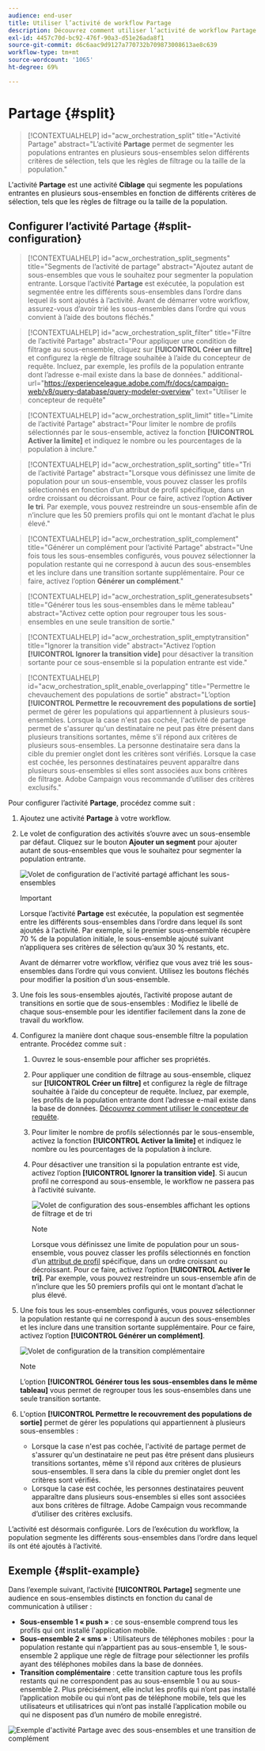 ```yaml
---
audience: end-user
title: Utiliser l’activité de workflow Partage
description: Découvrez comment utiliser l’activité de workflow Partage.
exl-id: 4457c70d-bc92-476f-90a3-d51e26ada8f1
source-git-commit: d6c6aac9d9127a770732b709873008613ae8c639
workflow-type: tm+mt
source-wordcount: '1065'
ht-degree: 69%

---
```


# Partage {#split}

>[!CONTEXTUALHELP]
>id="acw_orchestration_split"
>title="Activité Partage"
>abstract="L’activité **Partage** permet de segmenter les populations entrantes en plusieurs sous-ensembles selon différents critères de sélection, tels que les règles de filtrage ou la taille de la population."

L&#39;activité **Partage** est une activité **Ciblage** qui segmente les populations entrantes en plusieurs sous-ensembles en fonction de différents critères de sélection, tels que les règles de filtrage ou la taille de la population.

## Configurer l’activité Partage {#split-configuration}

>[!CONTEXTUALHELP]
>id="acw_orchestration_split_segments"
>title="Segments de l’activité de partage"
>abstract="Ajoutez autant de sous-ensembles que vous le souhaitez pour segmenter la population entrante. Lorsque l’activité **Partage** est exécutée, la population est segmentée entre les différents sous-ensembles dans l’ordre dans lequel ils sont ajoutés à l’activité. Avant de démarrer votre workflow, assurez-vous d’avoir trié les sous-ensembles dans l’ordre qui vous convient à l’aide des boutons fléchés."

>[!CONTEXTUALHELP]
>id="acw_orchestration_split_filter"
>title="Filtre de l’activité Partage"
>abstract="Pour appliquer une condition de filtrage au sous-ensemble, cliquez sur **[!UICONTROL Créer un filtre]** et configurez la règle de filtrage souhaitée à l’aide du concepteur de requête. Incluez, par exemple, les profils de la population entrante dont l’adresse e-mail existe dans la base de données."
>additional-url="https://experienceleague.adobe.com/fr/docs/campaign-web/v8/query-database/query-modeler-overview" text="Utiliser le concepteur de requête"

>[!CONTEXTUALHELP]
>id="acw_orchestration_split_limit"
>title="Limite de l’activité Partage"
>abstract="Pour limiter le nombre de profils sélectionnés par le sous-ensemble, activez la fonction **[!UICONTROL Activer la limite]** et indiquez le nombre ou les pourcentages de la population à inclure."

>[!CONTEXTUALHELP]
>id="acw_orchestration_split_sorting"
>title="Tri de l’activité Partage"
>abstract="Lorsque vous définissez une limite de population pour un sous-ensemble, vous pouvez classer les profils sélectionnés en fonction d’un attribut de profil spécifique, dans un ordre croissant ou décroissant. Pour ce faire, activez l’option **Activer le tri**. Par exemple, vous pouvez restreindre un sous-ensemble afin de n’inclure que les 50 premiers profils qui ont le montant d’achat le plus élevé."

>[!CONTEXTUALHELP]
>id="acw_orchestration_split_complement"
>title="Générer un complément pour l’activité Partage"
>abstract="Une fois tous les sous-ensembles configurés, vous pouvez sélectionner la population restante qui ne correspond à aucun des sous-ensembles et les inclure dans une transition sortante supplémentaire. Pour ce faire, activez l’option **Générer un complément**."

>[!CONTEXTUALHELP]
>id="acw_orchestration_split_generatesubsets"
>title="Générer tous les sous-ensembles dans le même tableau"
>abstract="Activez cette option pour regrouper tous les sous-ensembles en une seule transition de sortie."

>[!CONTEXTUALHELP]
>id="acw_orchestration_split_emptytransition"
>title="Ignorer la transition vide"
>abstract="Activez l’option **[!UICONTROL Ignorer la transition vide]** pour désactiver la transition sortante pour ce sous-ensemble si la population entrante est vide."

>[!CONTEXTUALHELP]
>id="acw_orchestration_split_enable_overlapping"
>title="Permettre le chevauchement des populations de sortie"
>abstract="L’option **[!UICONTROL Permettre le recouvrement des populations de sortie]** permet de gérer les populations qui appartiennent à plusieurs sous-ensembles. Lorsque la case n&#39;est pas cochée, l&#39;activité de partage permet de s&#39;assurer qu&#39;un destinataire ne peut pas être présent dans plusieurs transitions sortantes, même s&#39;il répond aux critères de plusieurs sous-ensembles. La personne destinataire sera dans la cible du premier onglet dont les critères sont vérifiés. Lorsque la case est cochée, les personnes destinataires peuvent apparaître dans plusieurs sous-ensembles si elles sont associées aux bons critères de filtrage. Adobe Campaign vous recommande d’utiliser des critères exclusifs."

Pour configurer l’activité **Partage**, procédez comme suit :

1. Ajoutez une activité **Partage** à votre workflow.

1. Le volet de configuration des activités s’ouvre avec un sous-ensemble par défaut. Cliquez sur le bouton **Ajouter un segment** pour ajouter autant de sous-ensembles que vous le souhaitez pour segmenter la population entrante.

   ![Volet de configuration de l&#39;activité partagé affichant les sous-ensembles](../assets/workflow-split.png)

   >[!IMPORTANT]
   >
   >Lorsque l’activité **Partage** est exécutée, la population est segmentée entre les différents sous-ensembles dans l’ordre dans lequel ils sont ajoutés à l’activité. Par exemple, si le premier sous-ensemble récupère 70 % de la population initiale, le sous-ensemble ajouté suivant n’appliquera ses critères de sélection qu’aux 30 % restants, etc.
   >
   >Avant de démarrer votre workflow, vérifiez que vous avez trié les sous-ensembles dans l’ordre qui vous convient. Utilisez les boutons fléchés pour modifier la position d’un sous-ensemble.

1. Une fois les sous-ensembles ajoutés, l’activité propose autant de transitions en sortie que de sous-ensembles : Modifiez le libellé de chaque sous-ensemble pour les identifier facilement dans la zone de travail du workflow.

1. Configurez la manière dont chaque sous-ensemble filtre la population entrante. Procédez comme suit :

   1. Ouvrez le sous-ensemble pour afficher ses propriétés.

   1. Pour appliquer une condition de filtrage au sous-ensemble, cliquez sur **[!UICONTROL Créer un filtre]** et configurez la règle de filtrage souhaitée à l’aide du concepteur de requête. Incluez, par exemple, les profils de la population entrante dont l’adresse e-mail existe dans la base de données. [Découvrez comment utiliser le concepteur de requête](../../query/query-modeler-overview.md).

   1. Pour limiter le nombre de profils sélectionnés par le sous-ensemble, activez la fonction **[!UICONTROL Activer la limite]** et indiquez le nombre ou les pourcentages de la population à inclure.

   1. Pour désactiver une transition si la population entrante est vide, activez l’option **[!UICONTROL Ignorer la transition vide]**. Si aucun profil ne correspond au sous-ensemble, le workflow ne passera pas à l’activité suivante.

      ![Volet de configuration des sous-ensembles affichant les options de filtrage et de tri](../assets/workflow-split-subset.png)

      >[!NOTE]
      >
      >Lorsque vous définissez une limite de population pour un sous-ensemble, vous pouvez classer les profils sélectionnés en fonction d’un [attribut de profil](../../get-started/attributes.md) spécifique, dans un ordre croissant ou décroissant. Pour ce faire, activez l’option **[!UICONTROL Activer le tri]**. Par exemple, vous pouvez restreindre un sous-ensemble afin de n’inclure que les 50 premiers profils qui ont le montant d’achat le plus élevé.

1. Une fois tous les sous-ensembles configurés, vous pouvez sélectionner la population restante qui ne correspond à aucun des sous-ensembles et les inclure dans une transition sortante supplémentaire. Pour ce faire, activez l’option **[!UICONTROL Générer un complément]**.

   ![Volet de configuration de la transition complémentaire](../assets/workflow-split-complement.png)

   >[!NOTE]
   >
   >L’option **[!UICONTROL Générer tous les sous-ensembles dans le même tableau]** vous permet de regrouper tous les sous-ensembles dans une seule transition sortante.

1. L&#39;option **[!UICONTROL Permettre le recouvrement des populations de sortie]** permet de gérer les populations qui appartiennent à plusieurs sous-ensembles :

   * Lorsque la case n&#39;est pas cochée, l&#39;activité de partage permet de s&#39;assurer qu&#39;un destinataire ne peut pas être présent dans plusieurs transitions sortantes, même s&#39;il répond aux critères de plusieurs sous-ensembles. Il sera dans la cible du premier onglet dont les critères sont vérifiés.
   * Lorsque la case est cochée, les personnes destinataires peuvent apparaître dans plusieurs sous-ensembles si elles sont associées aux bons critères de filtrage. Adobe Campaign vous recommande d’utiliser des critères exclusifs.

L’activité est désormais configurée. Lors de l’exécution du workflow, la population segmente les différents sous-ensembles dans l’ordre dans lequel ils ont été ajoutés à l’activité.

## Exemple {#split-example}

Dans l’exemple suivant, l’activité **[!UICONTROL Partage]** segmente une audience en sous-ensembles distincts en fonction du canal de communication à utiliser :

* **Sous-ensemble 1 « push »** : ce sous-ensemble comprend tous les profils qui ont installé l&#39;application mobile.
* **Sous-ensemble 2 « sms »** : Utilisateurs de téléphones mobiles : pour la population restante qui n’appartient pas au sous-ensemble 1, le sous-ensemble 2 applique une règle de filtrage pour sélectionner les profils ayant des téléphones mobiles dans la base de données.
* **Transition complémentaire** : cette transition capture tous les profils restants qui ne correspondent pas au sous-ensemble 1 ou au sous-ensemble 2. Plus précisément, elle inclut les profils qui n’ont pas installé l’application mobile ou qui n’ont pas de téléphone mobile, tels que les utilisateurs et utilisatrices qui n’ont pas installé l’application mobile ou qui ne disposent pas d’un numéro de mobile enregistré.

![Exemple d&#39;activité Partage avec des sous-ensembles et une transition de complément](../assets/workflow-split-example.png)